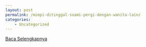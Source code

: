 ```yaml
---
layout: post
permalink: /mimpi-ditinggal-suami-pergi-dengan-wanita-lain/
categories:
    - Uncategorized
---
```


[Baca Selengkapnya](/10)